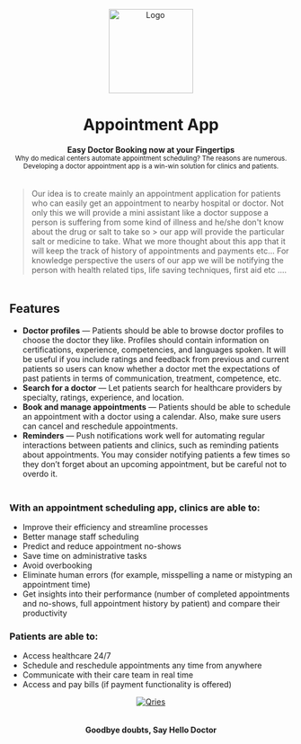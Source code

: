 <p align="center">
  <img src="https://pngimg.com/uploads/stethoscope/stethoscope_PNG39.png" alt="Logo" width="150" height="150" />
</p>
<h1 align="center">Appointment App</h1>
<p align="center">
  <b>Easy Doctor Booking now at your Fingertips</b></br>
  <sub>Why do medical centers automate appointment scheduling? The reasons are numerous. Developing a doctor appointment app is a win-win solution for clinics and patients.<sub>
</p>
 
 <p align="center">
  <img src="https://raw.githubusercontent.com/andreasbm/readme/master/assets/lines/colored.png" img width="5000" height="5" />
</p>

> Our idea is to create mainly an appointment application for patients who can easily get an appointment to nearby hospital or doctor.
> Not only this we will provide a mini assistant like a doctor suppose a person is suffering from some kind of illness and he/she don't know about the drug or salt to take so > our app will provide the particular salt or medicine to take. 
> What we more thought about this app that it will keep the track of history of appointments and payments etc...
> For knowledge perspective the users of our app we will be notifying the person with health related tips, life saving techniques, first aid etc ....

 <p align="center">
  <img src="https://raw.githubusercontent.com/andreasbm/readme/master/assets/lines/colored.png" img width="5000" height="5" />
</p>
<h2>Features</h2>
 
* **Doctor profiles** — Patients should be able to browse doctor profiles to choose the doctor they like. Profiles should contain information on certifications, experience, competencies, and languages spoken. It will be useful if you include ratings and feedback from previous and current patients so users can know whether a doctor met the expectations of past patients in terms of communication, treatment, competence, etc. <br />
* **Search for a doctor** — Let patients search for healthcare providers by specialty, ratings, experience, and location.<br />
* **Book and manage appointments** — Patients should be able to schedule an appointment with a doctor using a calendar. Also, make sure users can cancel and reschedule appointments.<br />
* **Reminders** — Push notifications work well for automating regular interactions between patients and clinics, such as reminding patients about appointments. You may consider notifying patients a few times so they don’t forget about an upcoming appointment, but be careful not to overdo it.<br />

 <p align="center">
  <img src="https://raw.githubusercontent.com/andreasbm/readme/master/assets/lines/colored.png" img width="5000" height="5" />
</p>


<h3>With an appointment scheduling app, clinics are able to:</h3>

* Improve their efficiency and streamline processes
* Better manage staff scheduling
* Predict and reduce appointment no-shows
* Save time on administrative tasks
* Avoid overbooking
* Eliminate human errors (for example, misspelling a name or mistyping an appointment time)
* Get insights into their performance (number of completed appointments and no-shows, full appointment history by patient) and compare their productivity

<h3>Patients are able to:</h3>

* Access healthcare 24/7
* Schedule and reschedule appointments any time from anywhere
* Communicate with their care team in real time
* Access and pay bills (if payment functionality is offered)



<p align="center">
  <a href="https://docs.google.com/presentation/d/1igqKo8uqI0QXSd_yy8VdVzOUlVHZYWbIPkPTJDNM9oc/edit#slide=id.g8331be2d02_0_57">
         <img alt="Qries" src="https://i2.wp.com/mac-torrent-download.net/wp-content/uploads/2019/10/Microsoft-Powerpoint-2019-icon.png?fit=492%2C492&ssl=1"
            "
        >
      </a></p>
      <p align="center">



<p align="center">
  <img src="https://raw.githubusercontent.com/andreasbm/readme/master/assets/lines/colored.png" img width="5000" height="5" />
</p>
<p align="center">
  <b>Goodbye doubts, Say Hello Doctor</b></p>
